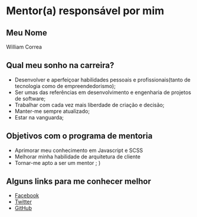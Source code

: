 # Mentor(a) responsável por mim

## Meu Nome

William Correa

## Qual meu sonho na carreira?

- Desenvolver e aperfeiçoar habilidades pessoais e profissionais(tanto de tecnologia como de empreendedorismo);
- Ser umas das referências em desenvolvimento e engenharia de projetos de software;
- Trabalhar com cada vez mais liberdade de criação e decisão;
- Manter-me sempre atualizado;
- Estar na vanguarda;

## Objetivos com o programa de mentoria
- Aprimorar meu conhecimento em Javascript e SCSS
- Melhorar minha habilidade de arquitetura de cliente
- Tornar-me apto a ser um mentor ; )

## Alguns links para me conhecer melhor

- [Facebook](https://www.facebook.com/wilcorrea.site)
- [Twitter](https://twitter.com/wilcorrea)
- [GitHub](https://github.com/wilcorrea)
